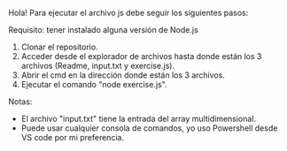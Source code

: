 Hola! Para ejecutar el archivo js debe seguir los siguientes pasos:  

Requisito: tener instalado alguna versión de Node.js  

1. Clonar el repositorio.
2. Acceder desde el explorador de archivos hasta donde están los 3 archivos (Readme, input.txt y exercise.js).
3. Abrir el cmd en la dirección donde están los 3 archivos.
4. Ejecutar el comando "node exercise.js".

Notas: 
- El archivo "input.txt" tiene la entrada del array multidimensional.
- Puede usar cualquier consola de comandos, yo uso Powershell desde VS code por mi preferencia.

